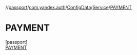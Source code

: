 //[passport](../../../../../index.md)/[com.yandex.auth](../../../index.md)/[ConfigData](../../index.md)/[Service](../index.md)/[PAYMENT](index.md)

# PAYMENT

[passport]\
[PAYMENT](index.md)

